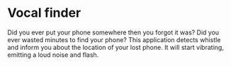 # Vocal finder
Did you ever put your phone somewhere then you forgot it was? Did you ever wasted minutes to find your phone?
This application detects whistle and inform you about the location of your lost phone. It will start vibrating, emitting a loud noise and flash.